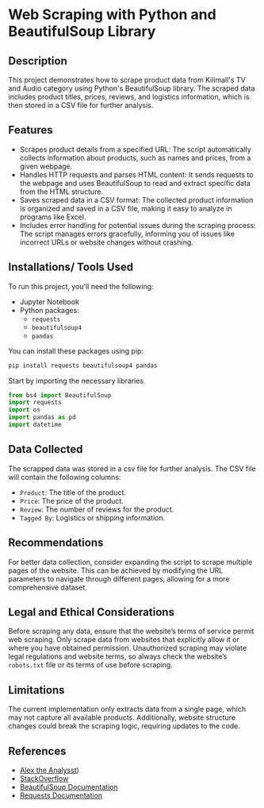  # Web Scraping with Python and BeautifulSoup Library

## Description
This project demonstrates how to scrape product data from Kilimall's TV and Audio category using Python's BeautifulSoup library. The scraped data includes product titles, prices, reviews, and logistics information, which is then stored in a CSV file for further analysis.

## Features
- Scrapes product details from a specified URL: The script automatically collects information about products, such as names and prices, from a given webpage.
- Handles HTTP requests and parses HTML content: It sends requests to the webpage and uses BeautifulSoup to read and extract specific data from the HTML structure.
- Saves scraped data in a CSV format: The collected product information is organized and saved in a CSV file, making it easy to analyze in programs like Excel.
- Includes error handling for potential issues during the scraping process: The script manages errors gracefully, informing you of issues like incorrect URLs or website changes without crashing.

## Installations/ Tools Used
To run this project, you'll need the following:
- Jupyter Notebook
- Python packages:
  - `requests`
  - `beautifulsoup4`
  - `pandas`


You can install these packages using pip:

```bash
pip install requests beautifulsoup4 pandas
```

Start by importing the necessary libraries 
```python
from bs4 import BeautifulSoup
import requests
import os
import pandas as pd
import datetime
```

## Data Collected
The scrapped data was stored in a csv file for further analysis.
The CSV file will contain the following columns:

- `Product`: The title of the product.
- `Price`: The price of the product.
- `Review`: The number of reviews for the product.
- `Tagged By`: Logistics or shipping information.


## Recommendations
For better data collection, consider expanding the script to scrape multiple pages of the website. This can be achieved by modifying the URL parameters to navigate through different pages, allowing for a more comprehensive dataset.

## Legal and Ethical Considerations
Before scraping any data, ensure that the website’s terms of service permit web scraping. Only scrape data from websites that explicitly allow it or where you have obtained permission. Unauthorized scraping may violate legal regulations and website terms, so always check the website’s `robots.txt` file or its terms of use before scraping.

## Limitations
The current implementation only extracts data from a single page, which may not capture all available products. Additionally, website structure changes could break the scraping logic, requiring updates to the code.

## References
- [Alex the Analysst](https://www.youtube.com/watch?v=8dTpNajxaH0))
- [StackOverflow](https://stackoverflow.com/)
- [BeautifulSoup Documentation](https://www.crummy.com/software/BeautifulSoup/bs4/doc/)
- [Requests Documentation](https://docs.python-requests.org/en/master/)
  


